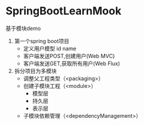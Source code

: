 # SpringBootLearnMook
基于模块demo

1. 第一个spring boot项目
    * 定义用户模型 id name
    * 客户端发送POST,创建用户(Web MVC)
    * 客户端发送GET,获取所有用户(Web Flux)
2. 拆分项目为多模块  
    * 调整父工程类型（\<packaging>）
    * 创建子模块工程（\<module>）
        * 模型层
        * 持久层
        * 表示层
    * 子模块依赖管理（\<dependencyManagement>）
    
